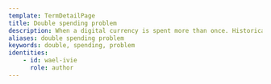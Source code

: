 ```yaml
---
template: TermDetailPage
title: Double spending problem
description: When a digital currency is spent more than once. Historically this was a problem with early versions of cryptocurrencies.  Bitcoin was the first cryptocurrency to solve this problem.
aliases: double spending problem
keywords: double, spending, problem
identities: 
    - id: wael-ivie
      role: author
---
```

##
